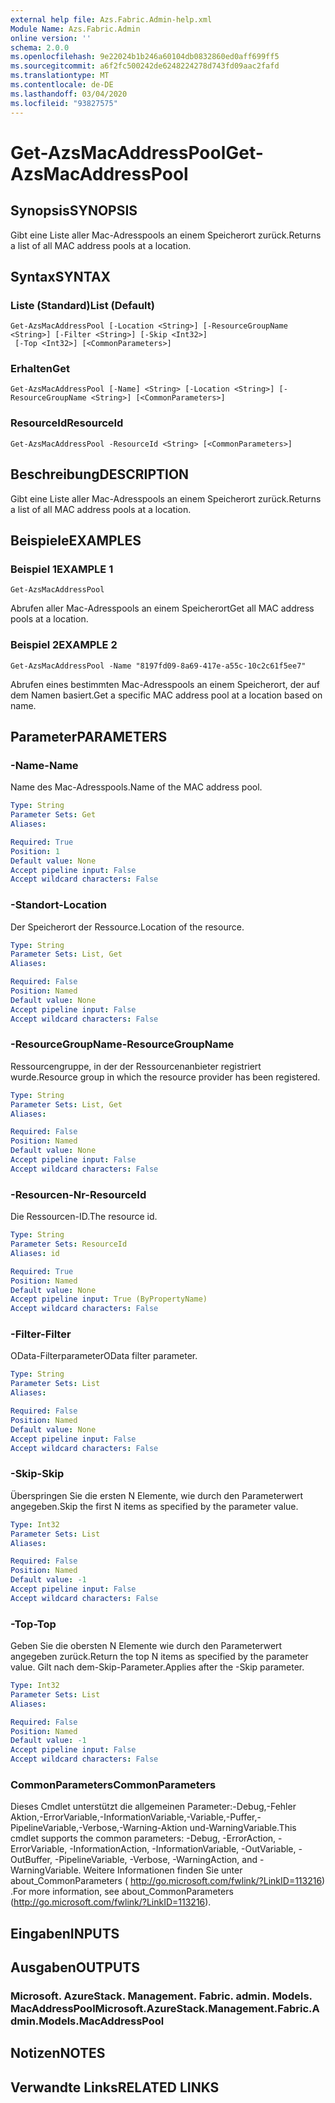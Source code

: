 ```yaml
---
external help file: Azs.Fabric.Admin-help.xml
Module Name: Azs.Fabric.Admin
online version: ''
schema: 2.0.0
ms.openlocfilehash: 9e22024b1b246a60104db0832860ed0aff699ff5
ms.sourcegitcommit: a6f2fc500242de6248224278d743fd09aac2fafd
ms.translationtype: MT
ms.contentlocale: de-DE
ms.lasthandoff: 03/04/2020
ms.locfileid: "93827575"
---
```

# <span data-ttu-id="371ac-101">Get-AzsMacAddressPool</span><span class="sxs-lookup"><span data-stu-id="371ac-101">Get-AzsMacAddressPool</span></span>

## <span data-ttu-id="371ac-102">Synopsis</span><span class="sxs-lookup"><span data-stu-id="371ac-102">SYNOPSIS</span></span>
<span data-ttu-id="371ac-103">Gibt eine Liste aller Mac-Adresspools an einem Speicherort zurück.</span><span class="sxs-lookup"><span data-stu-id="371ac-103">Returns a list of all MAC address pools at a location.</span></span>

## <span data-ttu-id="371ac-104">Syntax</span><span class="sxs-lookup"><span data-stu-id="371ac-104">SYNTAX</span></span>

### <span data-ttu-id="371ac-105">Liste (Standard)</span><span class="sxs-lookup"><span data-stu-id="371ac-105">List (Default)</span></span>
```
Get-AzsMacAddressPool [-Location <String>] [-ResourceGroupName <String>] [-Filter <String>] [-Skip <Int32>]
 [-Top <Int32>] [<CommonParameters>]
```

### <span data-ttu-id="371ac-106">Erhalten</span><span class="sxs-lookup"><span data-stu-id="371ac-106">Get</span></span>
```
Get-AzsMacAddressPool [-Name] <String> [-Location <String>] [-ResourceGroupName <String>] [<CommonParameters>]
```

### <span data-ttu-id="371ac-107">ResourceId</span><span class="sxs-lookup"><span data-stu-id="371ac-107">ResourceId</span></span>
```
Get-AzsMacAddressPool -ResourceId <String> [<CommonParameters>]
```

## <span data-ttu-id="371ac-108">Beschreibung</span><span class="sxs-lookup"><span data-stu-id="371ac-108">DESCRIPTION</span></span>
<span data-ttu-id="371ac-109">Gibt eine Liste aller Mac-Adresspools an einem Speicherort zurück.</span><span class="sxs-lookup"><span data-stu-id="371ac-109">Returns a list of all MAC address pools at a location.</span></span>

## <span data-ttu-id="371ac-110">Beispiele</span><span class="sxs-lookup"><span data-stu-id="371ac-110">EXAMPLES</span></span>

### <span data-ttu-id="371ac-111">Beispiel 1</span><span class="sxs-lookup"><span data-stu-id="371ac-111">EXAMPLE 1</span></span>
```
Get-AzsMacAddressPool
```

<span data-ttu-id="371ac-112">Abrufen aller Mac-Adresspools an einem Speicherort</span><span class="sxs-lookup"><span data-stu-id="371ac-112">Get all MAC address pools at a location.</span></span>

### <span data-ttu-id="371ac-113">Beispiel 2</span><span class="sxs-lookup"><span data-stu-id="371ac-113">EXAMPLE 2</span></span>
```
Get-AzsMacAddressPool -Name "8197fd09-8a69-417e-a55c-10c2c61f5ee7"
```

<span data-ttu-id="371ac-114">Abrufen eines bestimmten Mac-Adresspools an einem Speicherort, der auf dem Namen basiert.</span><span class="sxs-lookup"><span data-stu-id="371ac-114">Get a specific MAC address pool at a location based on name.</span></span>

## <span data-ttu-id="371ac-115">Parameter</span><span class="sxs-lookup"><span data-stu-id="371ac-115">PARAMETERS</span></span>

### <span data-ttu-id="371ac-116">-Name</span><span class="sxs-lookup"><span data-stu-id="371ac-116">-Name</span></span>
<span data-ttu-id="371ac-117">Name des Mac-Adresspools.</span><span class="sxs-lookup"><span data-stu-id="371ac-117">Name of the MAC address pool.</span></span>

```yaml
Type: String
Parameter Sets: Get
Aliases:

Required: True
Position: 1
Default value: None
Accept pipeline input: False
Accept wildcard characters: False
```

### <span data-ttu-id="371ac-118">-Standort</span><span class="sxs-lookup"><span data-stu-id="371ac-118">-Location</span></span>
<span data-ttu-id="371ac-119">Der Speicherort der Ressource.</span><span class="sxs-lookup"><span data-stu-id="371ac-119">Location of the resource.</span></span>

```yaml
Type: String
Parameter Sets: List, Get
Aliases:

Required: False
Position: Named
Default value: None
Accept pipeline input: False
Accept wildcard characters: False
```

### <span data-ttu-id="371ac-120">-ResourceGroupName</span><span class="sxs-lookup"><span data-stu-id="371ac-120">-ResourceGroupName</span></span>
<span data-ttu-id="371ac-121">Ressourcengruppe, in der der Ressourcenanbieter registriert wurde.</span><span class="sxs-lookup"><span data-stu-id="371ac-121">Resource group in which the resource provider has been registered.</span></span>

```yaml
Type: String
Parameter Sets: List, Get
Aliases:

Required: False
Position: Named
Default value: None
Accept pipeline input: False
Accept wildcard characters: False
```

### <span data-ttu-id="371ac-122">-Resourcen-Nr</span><span class="sxs-lookup"><span data-stu-id="371ac-122">-ResourceId</span></span>
<span data-ttu-id="371ac-123">Die Ressourcen-ID.</span><span class="sxs-lookup"><span data-stu-id="371ac-123">The resource id.</span></span>

```yaml
Type: String
Parameter Sets: ResourceId
Aliases: id

Required: True
Position: Named
Default value: None
Accept pipeline input: True (ByPropertyName)
Accept wildcard characters: False
```

### <span data-ttu-id="371ac-124">-Filter</span><span class="sxs-lookup"><span data-stu-id="371ac-124">-Filter</span></span>
<span data-ttu-id="371ac-125">OData-Filterparameter</span><span class="sxs-lookup"><span data-stu-id="371ac-125">OData filter parameter.</span></span>

```yaml
Type: String
Parameter Sets: List
Aliases:

Required: False
Position: Named
Default value: None
Accept pipeline input: False
Accept wildcard characters: False
```

### <span data-ttu-id="371ac-126">-Skip</span><span class="sxs-lookup"><span data-stu-id="371ac-126">-Skip</span></span>
<span data-ttu-id="371ac-127">Überspringen Sie die ersten N Elemente, wie durch den Parameterwert angegeben.</span><span class="sxs-lookup"><span data-stu-id="371ac-127">Skip the first N items as specified by the parameter value.</span></span>

```yaml
Type: Int32
Parameter Sets: List
Aliases:

Required: False
Position: Named
Default value: -1
Accept pipeline input: False
Accept wildcard characters: False
```

### <span data-ttu-id="371ac-128">-Top</span><span class="sxs-lookup"><span data-stu-id="371ac-128">-Top</span></span>
<span data-ttu-id="371ac-129">Geben Sie die obersten N Elemente wie durch den Parameterwert angegeben zurück.</span><span class="sxs-lookup"><span data-stu-id="371ac-129">Return the top N items as specified by the parameter value.</span></span>
<span data-ttu-id="371ac-130">Gilt nach dem-Skip-Parameter.</span><span class="sxs-lookup"><span data-stu-id="371ac-130">Applies after the -Skip parameter.</span></span>

```yaml
Type: Int32
Parameter Sets: List
Aliases:

Required: False
Position: Named
Default value: -1
Accept pipeline input: False
Accept wildcard characters: False
```

### <span data-ttu-id="371ac-131">CommonParameters</span><span class="sxs-lookup"><span data-stu-id="371ac-131">CommonParameters</span></span>
<span data-ttu-id="371ac-132">Dieses Cmdlet unterstützt die allgemeinen Parameter:-Debug,-Fehler Aktion,-ErrorVariable,-InformationVariable,-Variable,-Puffer,-PipelineVariable,-Verbose,-Warning-Aktion und-WarningVariable.</span><span class="sxs-lookup"><span data-stu-id="371ac-132">This cmdlet supports the common parameters: -Debug, -ErrorAction, -ErrorVariable, -InformationAction, -InformationVariable, -OutVariable, -OutBuffer, -PipelineVariable, -Verbose, -WarningAction, and -WarningVariable.</span></span> <span data-ttu-id="371ac-133">Weitere Informationen finden Sie unter about_CommonParameters ( http://go.microsoft.com/fwlink/?LinkID=113216) .</span><span class="sxs-lookup"><span data-stu-id="371ac-133">For more information, see about_CommonParameters (http://go.microsoft.com/fwlink/?LinkID=113216).</span></span>

## <span data-ttu-id="371ac-134">Eingaben</span><span class="sxs-lookup"><span data-stu-id="371ac-134">INPUTS</span></span>

## <span data-ttu-id="371ac-135">Ausgaben</span><span class="sxs-lookup"><span data-stu-id="371ac-135">OUTPUTS</span></span>

### <span data-ttu-id="371ac-136">Microsoft. AzureStack. Management. Fabric. admin. Models. MacAddressPool</span><span class="sxs-lookup"><span data-stu-id="371ac-136">Microsoft.AzureStack.Management.Fabric.Admin.Models.MacAddressPool</span></span>

## <span data-ttu-id="371ac-137">Notizen</span><span class="sxs-lookup"><span data-stu-id="371ac-137">NOTES</span></span>

## <span data-ttu-id="371ac-138">Verwandte Links</span><span class="sxs-lookup"><span data-stu-id="371ac-138">RELATED LINKS</span></span>

